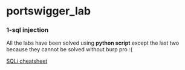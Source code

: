 # portswigger_lab

### 1-sql injection

All the labs have been solved using **python script** except the last two because 
they cannot be solved without burp pro :( 

[SQLi cheatsheet](https://github.com/jjeyanthan/portswigger_lab/blob/main/sql_injection/CHEATSHEET.md)